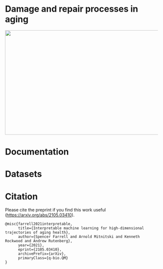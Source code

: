 # Damage and repair processes in aging

<p align="center"> 
<img src="transitions_schematic_combined.png" width="800" height="343">
</p>

# Documentation


# Datasets


# Citation
Please cite the preprint if you find this work useful (https://arxiv.org/abs/2105.03410).
```
@misc{farrell2021interpretable,
      title={Interpretable machine learning for high-dimensional trajectories of aging health}, 
      author={Spencer Farrell and Arnold Mitnitski and Kenneth Rockwood and Andrew Rutenberg},
      year={2021},
      eprint={2105.03410},
      archivePrefix={arXiv},
      primaryClass={q-bio.QM}
}
```